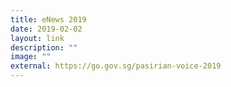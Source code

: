 ```yaml
---
title: eNews 2019
date: 2019-02-02
layout: link
description: ""
image: ""
external: https://go.gov.sg/pasirian-voice-2019
---
```






